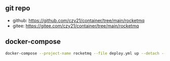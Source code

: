## git repo
  - github: https://github.com/czy21/container/tree/main/rocketmq
  - gitee: https://gitee.com/czy21/container/tree/main/rocketmq
## docker-compose
```bash
docker-compose --project-name rocketmq --file deploy.yml up --detach --remove-orphans
```
